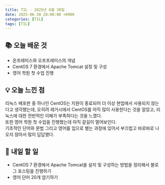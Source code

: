 ```yaml
---
title: TIL - 2025년 6월 30일
date: 2025-06-30 20:00:00 +0900
categories: [TIL]
tags: [TIL]
---
```


## 📚 **오늘 배운 것**

- 온프레미스와 오프프레미스의 개념
- CentOS 7 환경에서 Apache Tomcat 설정 및 구성
- 영어 학원 첫 수업 진행

## 💡 **오늘 느낀 점**

리눅스 배포판 중 하나인 CentOS는 지원이 종료되어 더 이상 현업에서 사용되지 않는다고 생각했는데, 오히려 레거시에서 CentOS를 아직 많이 사용한다는 것을 알았고, 리눅스에 대한 전반적인 이해가 부족하다는 것을 느꼈다.<br>
또한 영어 학원 첫 수업을 진행했는데 아직 갈길이 멀어보인다.<br>
기초적인 단어와 문법 그리고 영어를 입으로 뱉는 과정에 있어서 부끄럽고 바로바로 나오지 않아서 많이 답답했다.

## 🎯 **내일 할 일**

- CentOS 7 환경에서 Apache Tomcat을 설치 및 구성하는 방법을 정리해서 블로그 포스팅을 진행하기
- 영어 단어 20개 암기하기
